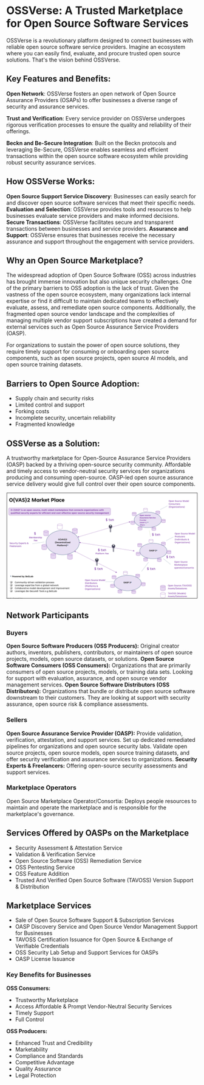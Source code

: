 # OSSVerse: A Trusted Marketplace for Open Source Software Services

OSSVerse is a revolutionary platform designed to connect businesses with reliable open source software service providers. Imagine an ecosystem where you can easily find, evaluate, and procure trusted open source solutions. That's the vision behind OSSVerse.

## Key Features and Benefits:

**Open Network**: OSSVerse fosters an open network of Open Source Assurance Providers (OSAPs) to offer businesses a diverse range of security and assurance services.

**Trust and Verification**: Every service provider on OSSVerse undergoes rigorous verification processes to ensure the quality and reliability of their offerings.

**Beckn and Be-Secure Integration**: Built on the Beckn protocols and leveraging Be-Secure, OSSVerse enables seamless and efficient transactions within the open source software ecosystem while providing robust security assurance services.

## How OSSVerse Works:

**Open Source Support Service Discovery**: Businesses can easily search for and discover open source software services that meet their specific needs.
**Evaluation and Selection**: OSSVerse provides tools and resources to help businesses evaluate service providers and make informed decisions.
**Secure Transactions**: OSSVerse facilitates secure and transparent transactions between businesses and service providers.
**Assurance and Support**: OSSVerse ensures that businesses receive the necessary assurance and support throughout the engagement with service providers.

## Why an Open Source Marketplace?
The widespread adoption of Open Source Software (OSS) across industries has brought immense innovation but also unique security challenges. One of the primary barriers to OSS adoption is the lack of trust. Given the vastness of the open source ecosystem, many organizations lack internal expertise or find it difficult to maintain dedicated teams to effectively evaluate, assess, and remediate open source components. Additionally, the fragmented open source vendor landscape and the complexities of managing multiple vendor support subscriptions have created a demand for external services such as Open Source Assurance Service Providers (OASP).

For organizations to sustain the power of open source solutions, they require timely support for consuming or onboarding open source components, such as open source projects, open source AI models, and open source training datasets.

## Barriers to Open Source Adoption:

- Supply chain and security risks
- Limited control and support
- Forking costs
- Incomplete security, uncertain reliability
- Fragmented knowledge

## OSSVerse as a Solution:

A trustworthy marketplace for Open-Source Assurance Service Providers (OASP) backed by a thriving open-source security community. Affordable and timely access to vendor-neutral security services for organizations producing and consuming open-source. OASP-led open source assurance service delivery would give full control over their open source components.

![Marketplace](/docs/assets/images/diagrams/marketplace.png)

## Network Participants

### Buyers
**Open Source Software Producers (OSS Producers):** Original creator authors, inventors, publishers, contributors, or maintainers of open source projects, models, open source datasets, or solutions.
**Open Source Software Consumers (OSS Consumers):** Organizations that are primarily consumers of open source projects, models, or training data sets. Looking for support with evaluation, assurance, and open source vendor management services.
**Open Source Software Distributors (OSS Distributors):** Organizations that bundle or distribute open source software downstream to their customers. They are looking at support with security assurance, open source risk & compliance assessments.

### Sellers
**Open Source Assurance Service Provider (OASP):** Provide validation, verification, attestation, and support services. Set up dedicated remediated pipelines for organizations and open source security labs. Validate open source projects, open source models, open source training datasets, and offer security verification and assurance services to organizations.
**Security Experts & Freelancers:** Offering open-source security assessments and support services.

### Marketplace Operators

Open Source Marketplace Operator/Consortia: Deploys people resources to maintain and operate the marketplace and is responsible for the marketplace's governance.

## Services Offered by OASPs on the Marketplace
- Security Assessment & Attestation Service
- Validation & Verification Service
- Open Source Software (OSS) Remediation Service
- OSS Pentesting Service
- OSS Feature Addition
- Trusted And Verified Open Source Software (TAVOSS) Version Support & Distribution

## Marketplace Services
- Sale of Open Source Software Support & Subscription Services
- OASP Discovery Service and Open Source Vendor Management Support for Businesses
- TAVOSS Certification Issuance for Open Source & Exchange of Verifiable Credentials
- OSS Security Lab Setup and Support Services for OASPs
- OASP License Issuance

### Key Benefits for Businesses

**OSS Consumers:**

- Trustworthy Marketplace
- Access Affordable & Prompt Vendor-Neutral Security Services
- Timely Support
- Full Control

**OSS Producers:**

- Enhanced Trust and Credibility
- Marketability
- Compliance and Standards
- Competitive Advantage
- Quality Assurance
- Legal Protection




